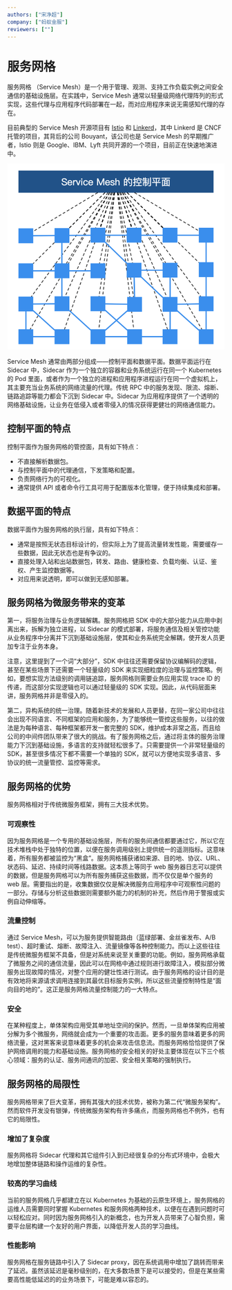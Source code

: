 ```yaml
---
authors: ["宋净超"]
company: ["蚂蚁金服"]
reviewers: [""]
---
```


# 服务网格

服务网格 （Service Mesh）是一个用于管理、观测、支持工作负载实例之间安全通信的基础设施层。在实践中，Service Mesh 通常以轻量级网络代理阵列的形式实现，这些代理与应用程序代码部署在一起，而对应用程序来说无需感知代理的存在。

目前典型的 Service Mesh 开源项目有 [Istio](https://istio.io/) 和 [Linkerd](https://linkerd.io/)，其中 Linkerd 是 CNCF 托管的项目，其背后的公司 Bouyant，该公司也是 Service Mesh 的早期推广者，Istio 则是 Google、IBM、Lyft 共同开源的一个项目，目前正在快速地演进中。

![Service Mesh的控制平面](../imgs/servicemeshcp.png)

Service Mesh 通常由两部分组成——控制平面和数据平面。数据平面运行在 Sidecar 中，Sidecar 作为一个独立的容器和业务系统运行在同一个 Kubernetes 的 Pod 里面，或者作为一个独立的进程和应用程序进程运行在同一个虚拟机上，其主要充当业务系统的网络流量的代理。传统 RPC 中的服务发现、限流、熔断、链路追踪等能力都会下沉到 Sidecar 中。Sidecar 为应用程序提供了一个透明的网络基础设施，让业务在低侵入或者零侵入的情况获得更健壮的网络通信能力。

## 控制平面的特点

控制平面作为服务网格的管控面，具有如下特点：
- 不直接解析数据包。
- 与控制平面中的代理通信，下发策略和配置。
- 负责网络行为的可视化。
- 通常提供 API 或者命令行工具可用于配置版本化管理，便于持续集成和部署。

## 数据平面的特点

数据平面作为服务网格的执行层，具有如下特点：
- 通常是按照无状态目标设计的，但实际上为了提高流量转发性能，需要缓存一些数据，因此无状态也是有争议的。
- 直接处理入站和出站数据包，转发、路由、健康检查、负载均衡、认证、鉴权、产生监控数据等。
- 对应用来说透明，即可以做到无感知部署。

## 服务网格为微服务带来的变革

第一，将服务治理与业务逻辑解耦。服务网格把 SDK 中的大部分能力从应用中剥离出来，拆解为独立进程，以 Sidecar 的模式部署，将服务通信及相关管控功能从业务程序中分离并下沉到基础设施层，使其和业务系统完全解耦，使开发人员更加专注于业务本身。

注意，这里提到了一个词“大部分”，SDK 中往往还需要保留协议编解码的逻辑，甚至在某些场景下还需要一个轻量级的 SDK 来实现细粒度的治理与监控策略。例如，要想实现方法级别的调用链追踪，服务网格则需要业务应用实现 trace ID 的传递，而这部分实现逻辑也可以通过轻量级的 SDK 实现。因此，从代码层面来讲，服务网格并非是零侵入的。

第二，异构系统的统一治理。随着新技术的发展和人员更替，在同一家公司中往往会出现不同语言、不同框架的应用和服务，为了能够统一管控这些服务，以往的做法是为每种语言、每种框架都开发一套完整的 SDK，维护成本非常之高，而且给公司的中间件团队带来了很大的挑战。有了服务网格之后，通过将主体的服务治理能力下沉到基础设施，多语言的支持就轻松很多了。只需要提供一个非常轻量级的 SDK，甚至很多情况下都不需要一个单独的 SDK，就可以方便地实现多语言、多协议的统一流量管控、监控等需求。

## 服务网格的优势

服务网格相对于传统微服务框架，拥有三大技术优势。

### 可观察性

因为服务网格是一个专用的基础设施层，所有的服务间通信都要通过它，所以它在技术堆栈中处于独特的位置，以便在服务调用级别上提供统一的遥测指标。这意味着，所有服务都被监控为“黑盒”。服务网格捕获诸如来源、目的地、协议、URL、状态码、延迟、持续时间等线路数据。这本质上等同于 web 服务器日志可以提供的数据，但是服务网格可以为所有服务捕获这些数据，而不仅仅是单个服务的 web 层。需要指出的是，收集数据仅仅是解决微服务应用程序中可观察性问题的一部分。存储与分析这些数据则需要额外能力的机制的补充，然后作用于警报或实例自动伸缩等。

### 流量控制

通过 Service Mesh，可以为服务提供智能路由（蓝绿部署、金丝雀发布、A/B test）、超时重试、熔断、故障注入、流量镜像等各种控制能力。而以上这些往往是传统微服务框架不具备，但是对系统来说至关重要的功能。例如，服务网格承载了微服务之间的通信流量，因此可以在网格中通过规则进行故障注入，模拟部分微服务出现故障的情况，对整个应用的健壮性进行测试。由于服务网格的设计目的是有效地将来源请求调用连接到其最优目标服务实例，所以这些流量控制特性是“面向目的地的”。这正是服务网格流量控制能力的一大特点。

### 安全

在某种程度上，单体架构应用受其单地址空间的保护。然而，一旦单体架构应用被分解为多个微服务，网络就会成为一个重要的攻击面。更多的服务意味着更多的网络流量，这对黑客来说意味着更多的机会来攻击信息流。而服务网格恰恰提供了保护网络调用的能力和基础设施。服务网格的安全相关的好处主要体现在以下三个核心领域：服务的认证、服务间通讯的加密、安全相关策略的强制执行。

## 服务网格的局限性

服务网格带来了巨大变革，拥有其强大的技术优势，被称为第二代“微服务架构”。然而软件开发没有银弹，传统微服务架构有许多痛点，而服务网格也不例外，也有它的局限性。

### 增加了复杂度

服务网格将 Sidecar 代理和其它组件引入到已经很复杂的分布式环境中，会极大地增加整体链路和操作运维的复杂性。

### 较高的学习曲线

当前的服务网格几乎都建立在以 Kubernetes 为基础的云原生环境上，服务网格的运维人员需要同时掌握 Kubernetes 和服务网格两种技术，以便在在遇到问题时可以轻松应对。同时因为服务网格引入的新概念，也为开发人员带来了心智负担，需要平台层构建一个友好的用户界面，以降低开发人员的学习曲线。

### 性能影响

服务网格在服务链路中引入了 Sidecar proxy，因在系统调用中增加了跳转而带来了延迟。虽然该延迟是毫秒级别的，在大多数场景下是可以接受的，但是在某些需要高性能低延迟的的业务场景下，可能是难以容忍的。
